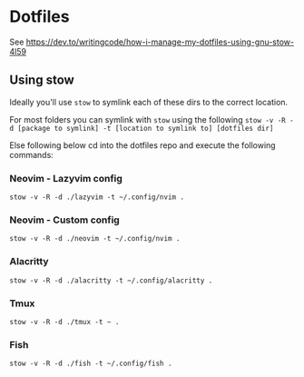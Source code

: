 # Dotfiles

See https://dev.to/writingcode/how-i-manage-my-dotfiles-using-gnu-stow-4l59

## Using stow

Ideally you'll use `stow` to symlink each of these dirs to the correct location.

For most folders you can symlink with `stow` using the following `stow -v -R -d [package to symlink] -t [location to symlink to] [dotfiles dir]`

Else following below cd into the dotfiles repo and execute the following commands:

### Neovim - Lazyvim config

```
stow -v -R -d ./lazyvim -t ~/.config/nvim .
```

### Neovim - Custom config

```
stow -v -R -d ./neovim -t ~/.config/nvim .
```

### Alacritty

```
stow -v -R -d ./alacritty -t ~/.config/alacritty .
```

### Tmux

```
stow -v -R -d ./tmux -t ~ .
```

### Fish

```
stow -v -R -d ./fish -t ~/.config/fish .
```
